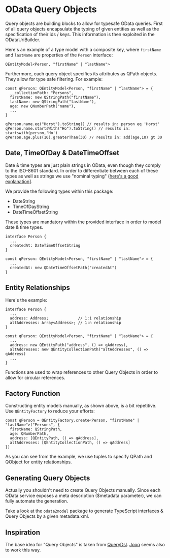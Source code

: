 # OData Query Objects

Query objects are building blocks to allow for typesafe OData queries.
First of all query objects encapsulate the typing of given entities as well as the specification of their ids / keys.
This information is then exploited in the ODataUriBuilder.

Here's an example of a type model with a composite key, where `firstName` and `lastName` are properties of the `Person` interface:

```
QEntityModel<Person, "firstName" | "lastName">
```

Furthermore, each query object specifies its attributes as QPath objects. They allow for type safe filtering.
For example:

```
const qPerson: QEntityModel<Person, "firstName" | "lastName"> = {
  __collectionPath: "Persons",
  firstName: new QStringPath("firstName"),
  lastName: new QStringPath("lastName"),
  age: new QNumberPath("name"),
  ...
}

qPerson.name.eq("Horst").toString() // results in: person eq 'Horst'
qPerson.name.startsWith("Ho").toString() // results in: startswith(person,'Ho')
qPerson.age.plus(10).greaterThan(30) // results in: add(age,10) gt 30
```

## Date, TimeOfDay & DateTimeOffset

Date & time types are just plain strings in OData, even though they comply to the ISO-8601 standard.
In order to differentiate between each of these types as well as strings we use "nominal typing" ([here's a good explanation](https://basarat.gitbook.io/typescript/main-1/nominaltyping)].

We provide the following types within this package:

- DateString
- TimeOfDayString
- DateTimeOffsetString

These types are mandatory within the provided interface in order to model date & time types.

```
interface Person {
  ...
  createdAt: DateTimeOffsetString
}

const qPerson: QEntityModel<Person, "firstName" | "lastName"> = {
  ...
  createdAt: new QDateTimeOffsetPath("createdAt")
}
```

## Entity Relationships

Here's the example:

```
interface Person {
  ...
  address: Address;             // 1:1 relationship
  altAddresses: Array<Address>; // 1:n relationship
}

const qPerson: QEntityModel<Person, "firstName" | "lastName"> = {
  ...
  address: new QEntityPath("address", () => qAddress),
  altAddresses: new QEntityCollectionPath("altAddresses", () => qAddress)
  ...
}
```

Functions are used to wrap references to other Query Objects in order to allow for circular references.

## Factory Function

Constructing entity models manually, as shown above, is a bit repetitive.
Use `QEntityFactory` to reduce your efforts:

```
const qPerson = QEntityFactory.create<Person, "firstName" | "lastName">("Persons", {
  firstName: QStringPath,
  age: QNumberPath,
  address: [QEntityPath, () => qAddress],
  altAddresses: [QEntityCollectionPath, () => qAddress]
})
```

As you can see from the example, we use tuples to specify QPath and QObject for entity relationships.

## Generating Query Objects

Actually you shouldn't need to create Query Objects manually. Since each OData service exposes a meta description ($metadata parameter), we can fully automate the generation.

Take a look at the `odata2model` package to generate TypeScript interfaces & Query Objects by a given metadata.xml.

## Inspiration

The base idea for "Query Objects" is taken from [QueryDsl](http://www.querydsl.com/). [Jooq](https://www.jooq.org/) seems also to work this way.

